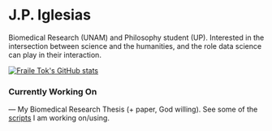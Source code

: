 # J.P. Iglesias

Biomedical Research (UNAM) and Philosophy student (UP). Interested in the intersection between science and the humanities, and the role data science can play in their interaction.

[![Fraile Tok's GitHub stats](https://github-readme-stats.vercel.app/api/top-langs/?username=fraile-tok)](https://github.com/anuraghazra/github-readme-stats)

### Currently Working On
— My Biomedical Research Thesis (+ paper, God willing). See some of the [scripts](https://github.com/fraile-tok/scripts-tesis) I am working on/using.
